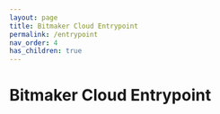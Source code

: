 ```yaml
---
layout: page
title: Bitmaker Cloud Entrypoint
permalink: /entrypoint
nav_order: 4
has_children: true
---
```


# Bitmaker Cloud Entrypoint
